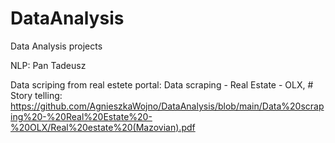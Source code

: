 # DataAnalysis
Data Analysis projects

NLP: Pan Tadeusz

Data scriping from real estete portal:  Data scraping - Real Estate - OLX, # Story telling: https://github.com/AgnieszkaWojno/DataAnalysis/blob/main/Data%20scraping%20-%20Real%20Estate%20-%20OLX/Real%20estate%20(Mazovian).pdf
